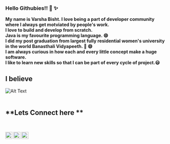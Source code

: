 ### **Hello Githubies!!** 👋 :sparkles:
**My name is Varsha Bisht. I love being a part of developer community where I always get motviated by people's work. <br>
I love to build and develop from scratch. <br>
Java is my favourite programming language. :smile: <br>
I did my post graduation from largest fully residential women's university in the world Banasthali Vidyapeeth.  :book: :smile: <br>
I am always curious in how each and every little concept make a huge software.<br>
I like to learn new skills so that I can be part of every cycle of project.:smiley:** <br>

## **I believe**
![Alt Text](https://media4.giphy.com/media/Rlqcx1oXUGlAHENWRS/giphy.gif?cid=ecf05e471a31a11f2d93009b29a74ab77c53187944a0b8b8&rid=giphy.gif) 
<br><br>

## **Lets Connect here **
<br>

[<img align="left"   width="22px" src="https://cdn.jsdelivr.net/npm/simple-icons@v3/icons/twitter.svg" />][2]
[<img align="left"   width="22px" src="https://cdn.jsdelivr.net/npm/simple-icons@v3/icons/linkedin.svg" />][3]
[<img align="left"   width="22px" src="https://cdn.jsdelivr.net/npm/simple-icons@v3/icons/instagram.svg" />][4]


[2]: https://www.facebook.com/varsha.bisht86
[3]: https://www.linkedin.com/in/varsha-singh-bisht-314047177/
[4]: https://www.instagram.com/versha_bisht_/
<!--
**Varsha-git/Varsha-git** is a ✨ _special_ ✨ repository because its `README.md` (this file) appears on your GitHub profile.

Here are some ideas to get you started:

- 🔭 I’m currently working on my skills ! 
- 🌱 I’m currently learning ...
- 👯 I’m looking to collaborate on ...
- 🤔 I’m looking for help with ...
- 💬 Ask me about ...
- 📫 How to reach me: ...
- 😄 Pronouns: ...
- ⚡ Fun fact: ...
-->
